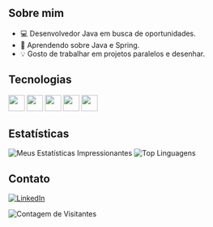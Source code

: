 ## Sobre mim

-   :computer: Desenvolvedor Java em busca de oportunidades.
-   :seedling: Aprendendo sobre Java e Spring.
-   :bulb: Gosto de trabalhar em projetos paralelos e desenhar.

## Tecnologias
<img height="32" src="https://img.icons8.com/color/452/java-coffee-cup-logo.png"/>  <img height="32" src="https://img.icons8.com/color/452/spring-logo.png"/>  <img height="32" src="https://img.icons8.com/color/452/html-5.png"/>  <img height="32" src="https://img.icons8.com/color/452/css3.png"/>  <img height="32" src="https://img.icons8.com/color/452/javascript.png"/>


## Estatísticas

![Meus Estatísticas Impressionantes](https://awesome-github-stats.azurewebsites.net/user-stats/IcaroOli?cardType=level-alternate&theme=tokyonight&preferLogin=false) ![Top Linguagens](https://github-readme-stats.vercel.app/api/top-langs/?username=IcaroOli&layout=compact&theme=tokyonight)

## Contato

[![LinkedIn](https://img.shields.io/badge/LinkedIn-0077B5?style=for-the-badge&logo=linkedin&logoColor=white)](https://www.linkedin.com/in/ic-moreira/)

![Contagem de Visitantes](https://visitor-badge.laobi.icu/badge?page_id=icaroOli.icaroOli)
